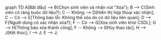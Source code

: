 graph TD
    A[Bắt đầu] --> B{Chọn sinh viên và nhấn nút "Xóa"};
    B --> C{Sinh viên có ràng buộc dữ liệu?};
    C -- Không --> D[Hiển thị hộp thoại xác nhận];
    C -- Có --> E[Thông báo lỗi: Không thể xóa do có dữ liệu liên quan];
    D --> F{Người dùng có xác nhận xóa?};
    F -- Có --> G[Xóa sinh viên khỏi CSDL];
    G --> H[Thông báo xóa thành công];
    F -- Không --> I[Hủy thao tác];
    H --> J[Kết thúc];
    I --> J;
    E --> J;
